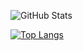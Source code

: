 ![GitHub Stats](https://github-readme-stats.vercel.app/api?username=developerspro&theme=transparent&bg_color=000&border_color=30A3DC&show_icons=true&icon_color=30A3DC&title_color=E94D5F&text_color=FFF)

[![Top Langs](https://github-readme-stats.vercel.app/api/top-langs/?username=developerspro)](https://github.com/developerspro/github-readme-stats)
